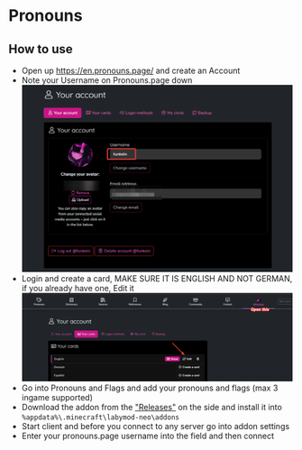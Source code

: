 # Pronouns

## How to use

- Open up https://en.pronouns.page/ and create an Account
- Note your Username on Pronouns.page down ![img_1.png](img_1.png)
- Login and create a card, MAKE SURE IT IS ENGLISH AND NOT GERMAN, if you already have one, Edit it ![img.png](img.png)
- Go into Pronouns and Flags and add your pronouns and flags (max 3 ingame supported)
- Download the addon from the ["Releases"](https://github.com/HerXayah/pronound-addon/releases/latest) on the side and install it into `%appdata%\.minecraft\labymod-neo\addons`
- Start client and before you connect to any server go into addon settings
- Enter your pronouns.page username into the field and then connect
